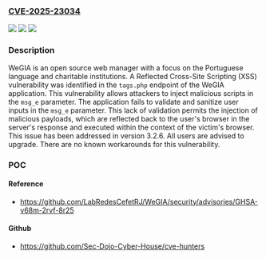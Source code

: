 ### [CVE-2025-23034](https://cve.mitre.org/cgi-bin/cvename.cgi?name=CVE-2025-23034)
![](https://img.shields.io/static/v1?label=Product&message=WeGIA&color=blue)
![](https://img.shields.io/static/v1?label=Version&message=%3C%203.2.6%20&color=brightgreen)
![](https://img.shields.io/static/v1?label=Vulnerability&message=CWE-79%3A%20Improper%20Neutralization%20of%20Input%20During%20Web%20Page%20Generation%20('Cross-site%20Scripting')&color=brightgreen)

### Description

WeGIA is an open source web manager with a focus on the Portuguese language and charitable institutions. A Reflected Cross-Site Scripting (XSS) vulnerability was identified in the `tags.php` endpoint of the WeGIA application. This vulnerability allows attackers to inject malicious scripts in the `msg_e` parameter. The application fails to validate and sanitize user inputs in the `msg_e` parameter. This lack of validation permits the injection of malicious payloads, which are reflected back to the user's browser in the server's response and executed within the context of the victim's browser. This issue has been addressed in version 3.2.6. All users are advised to upgrade. There are no known workarounds for this vulnerability.

### POC

#### Reference
- https://github.com/LabRedesCefetRJ/WeGIA/security/advisories/GHSA-v68m-2rvf-8r25

#### Github
- https://github.com/Sec-Dojo-Cyber-House/cve-hunters

